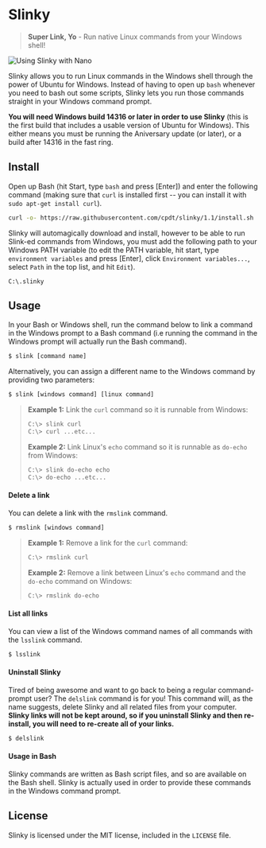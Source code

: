 # Slinky

> **Super Link, Yo** - Run native Linux commands from your Windows shell!

![Using Slinky with Nano](http://i.imgur.com/RLFtEEb.gif)

Slinky allows you to run Linux commands in the Windows shell through the power of Ubuntu for Windows. Instead of having to open up `bash` whenever you need to bash out some scripts, Slinky lets you run those commands straight in your Windows command prompt.


**You will need Windows build 14316 or later in order to use Slinky** (this is the first build that includes a usable version of Ubuntu for Windows). This either means you must be running the Aniversary update (or later), or a build after 14316 in the fast ring.

## Install

Open up Bash (hit Start, type `bash` and press [Enter]) and enter the following command (making sure that `curl` is installed first -- you can install it with `sudo apt-get install curl`).

```bash
curl -o- https://raw.githubusercontent.com/cpdt/slinky/1.1/install.sh | /bin/bash
```

Slinky will automagically download and install, however to be able to run Slink-ed commands from Windows, you must add the following path to your Windows PATH variable (to edit the PATH variable, hit start, type `environment variables` and press [Enter], click `Environment variables...`, select `Path` in the top list, and hit `Edit`).

```
C:\.slinky
```

## Usage

In your Bash or Windows shell, run the command below to link a command in the Windows prompt to a Bash command (i.e running the command in the Windows prompt will actually run the Bash command).

```bash
$ slink [command name]
```

Alternatively, you can assign a different name to the Windows command by providing two parameters:

```bash
$ slink [windows command] [linux command]
```

> **Example 1:**
> Link the `curl` command so it is runnable from Windows:
> ```bash
> C:\> slink curl
> C:\> curl ...etc...
> ```
> **Example 2:**
> Link Linux's `echo` command so it is runnable as `do-echo` from Windows:
> ```bash
> C:\> slink do-echo echo
> C:\> do-echo ...etc...
> ```

#### Delete a link

You can delete a link with the `rmslink` command.

```bash
$ rmslink [windows command]
```

> **Example 1:**
> Remove a link for the `curl` command:
> ```bash
> C:\> rmslink curl
> ```
> **Example 2:**
> Remove a link between Linux's `echo` command and the `do-echo` command on Windows:
> ```bash
> C:\> rmslink do-echo
> ```

#### List all links

You can view a list of the Windows command names of all commands with the `lsslink` command.

```bash
$ lsslink
```

#### Uninstall Slinky

Tired of being awesome and want to go back to being a regular command-prompt user? The `delslink` command is for you! This command will, as the name suggests, delete Slinky and all related files from your computer. **Slinky links will not be kept around, so if you uninstall Slinky and then re-install, you will need to re-create all of your links.**

```bash
$ delslink
```

#### Usage in Bash

Slinky commands are written as Bash script files, and so are available on the Bash shell. Slinky is actually used in order to provide these commands in the Windows command prompt.

## License

Slinky is licensed under the MIT license, included in the `LICENSE` file.
